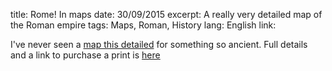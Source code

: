 title: Rome! In maps
date: 30/09/2015
excerpt: A really very detailed map of the Roman empire
tags: Maps, Roman, History
lang: English
link: 


I've never seen a [map this detailed](http://i.imgur.com/lHoCQtt.jpg) for something so ancient. Full details and a link to purchase a print is [here](http://brilliantmaps.com/roman-empire-211/)